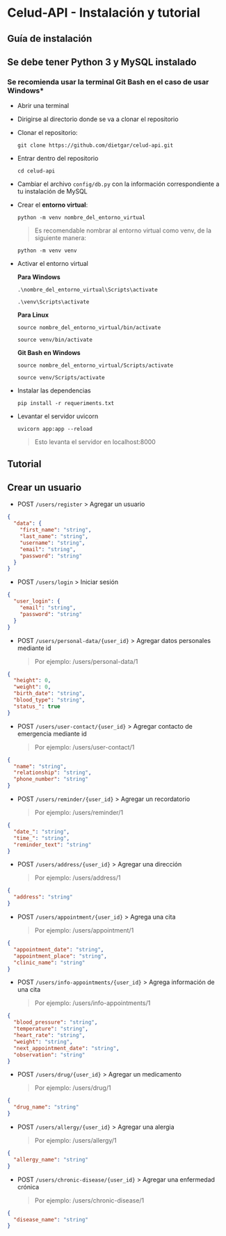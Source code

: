 # Celud-API - Instalación y tutorial

## Guía de instalación

## Se debe tener Python 3 y MySQL instalado

### Se recomienda usar la terminal Git Bash en el caso de usar Windows\*

- Abrir una terminal

- Dirigirse al directorio donde se va a clonar el repositorio

- Clonar el repositorio:

  `git clone https://github.com/dietgar/celud-api.git`

- Entrar dentro del repositorio

  `cd celud-api`

- Cambiar el archivo `config/db.py` con la información correspondiente a tu instalación de MySQL

- Crear el **entorno virtual**:

  `python -m venv nombre_del_entorno_virtual`

  > Es recomendable nombrar al entorno virtual como venv, de la siguiente manera:

  `python -m venv venv`

- Activar el entorno virtual

  **Para Windows**

  `.\nombre_del_entorno_virtual\Scripts\activate`

  `.\venv\Scripts\activate`

  **Para Linux**

  `source nombre_del_entorno_virtual/bin/activate`

  `source venv/bin/activate`

  **Git Bash en Windows**

  `source nombre_del_entorno_virtual/Scripts/activate`

  `source venv/Scripts/activate`

- Instalar las dependencias

  `pip install -r requeriments.txt`

- Levantar el servidor uvicorn

  `uvicorn app:app --reload`

  > Esto levanta el servidor en localhost:8000

## Tutorial

## Crear un usuario

- POST `/users/register` > Agregar un usuario

```json
{
  "data": {
    "first_name": "string",
    "last_name": "string",
    "username": "string",
    "email": "string",
    "password": "string"
  }
}
```

- POST `/users/login` > Iniciar sesión

```json
{
  "user_login": {
    "email": "string",
    "password": "string"
  }
}
```

- POST `/users/personal-data/{user_id}` > Agregar datos personales mediante id

  > Por ejemplo: /users/personal-data/1

```json
{
  "height": 0,
  "weight": 0,
  "birth_date": "string",
  "blood_type": "string",
  "status_": true
}
```

- POST `/users/user-contact/{user_id}` > Agregar contacto de emergencia mediante id

  > Por ejemplo: /users/user-contact/1

```json
{
  "name": "string",
  "relationship": "string",
  "phone_number": "string"
}
```

- POST `/users/reminder/{user_id}` > Agregar un recordatorio

  > Por ejemplo: /users/reminder/1

```json
{
  "date_": "string",
  "time_": "string",
  "reminder_text": "string"
}
```

- POST `/users/address/{user_id}` > Agregar una dirección

  > Por ejemplo: /users/address/1

```json
{
  "address": "string"
}
```

- POST `/users/appointment/{user_id}` > Agrega una cita

  > Por ejemplo: /users/appointment/1

```json
{
  "appointment_date": "string",
  "appointment_place": "string",
  "clinic_name": "string"
}
```

- POST `/users/info-appointments/{user_id}` > Agrega información de una cita

  > Por ejemplo: /users/info-appointments/1

```json
{
  "blood_pressure": "string",
  "temperature": "string",
  "heart_rate": "string",
  "weight": "string",
  "next_appointment_date": "string",
  "observation": "string"
}
```

- POST `/users/drug/{user_id}` > Agregar un medicamento

  > Por ejemplo: /users/drug/1

```json
{
  "drug_name": "string"
}
```

- POST `/users/allergy/{user_id}` > Agregar una alergia

  > Por ejemplo: /users/allergy/1

```json
{
  "allergy_name": "string"
}
```

- POST `/users/chronic-disease/{user_id}` > Agregar una enfermedad crónica

  > Por ejemplo: /users/chronic-disease/1

```json
{
  "disease_name": "string"
}
```
